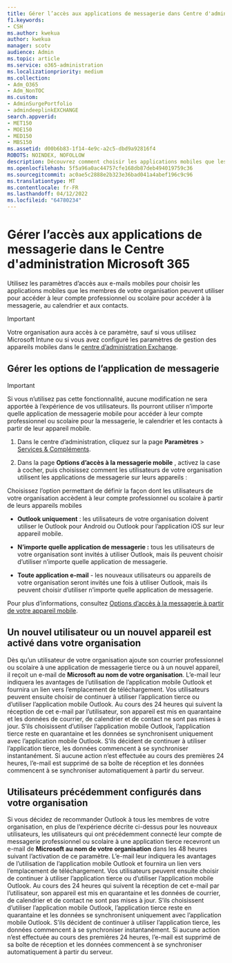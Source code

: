 ```yaml
---
title: Gérer l’accès aux applications de messagerie dans Centre d'administration Microsoft 365
f1.keywords:
- CSH
ms.author: kwekua
author: kwekua
manager: scotv
audience: Admin
ms.topic: article
ms.service: o365-administration
ms.localizationpriority: medium
ms.collection:
- Adm_O365
- Adm_NonTOC
ms.custom:
- AdminSurgePortfolio
- admindeeplinkEXCHANGE
search.appverid:
- MET150
- MOE150
- MED150
- MBS150
ms.assetid: d00b6b83-1f14-4e9c-a2c5-dbd9a92816f4
ROBOTS: NOINDEX, NOFOLLOW
description: Découvrez comment choisir les applications mobiles que les utilisateurs peuvent utiliser pour accéder à la messagerie, au calendrier et aux contacts.
ms.openlocfilehash: 5f5a96a0ac44757cfe168db87deb494019759c36
ms.sourcegitcommit: ac0ae5c2888e2b323e36bad041a4abef196c9c96
ms.translationtype: MT
ms.contentlocale: fr-FR
ms.lasthandoff: 04/12/2022
ms.locfileid: "64780234"
---
```

# <a name="manage-email-app-access-in-the-microsoft-365-admin-center"></a>Gérer l’accès aux applications de messagerie dans le Centre d'administration Microsoft 365

Utilisez les paramètres d’accès aux e-mails mobiles pour choisir les applications mobiles que les membres de votre organisation peuvent utiliser pour accéder à leur compte professionnel ou scolaire pour accéder à la messagerie, au calendrier et aux contacts.
  
> [!IMPORTANT]
> Votre organisation aura accès à ce paramètre, sauf si vous utilisez Microsoft Intune ou si vous avez configuré les paramètres de gestion des appareils mobiles dans le <a href="https://go.microsoft.com/fwlink/p/?linkid=2059104" target="_blank">centre d’administration Exchange</a>.
  
## <a name="manage-email-app-options"></a>Gérer les options de l’application de messagerie

> [!IMPORTANT]
> Si vous n’utilisez pas cette fonctionnalité, aucune modification ne sera apportée à l’expérience de vos utilisateurs. Ils pourront utiliser n’importe quelle application de messagerie mobile pour accéder à leur compte professionnel ou scolaire pour la messagerie, le calendrier et les contacts à partir de leur appareil mobile.

1. Dans le centre d’administration, cliquez sur la page **Paramètres** \> <a href="https://go.microsoft.com/fwlink/p/?linkid=2053743" target="_blank">Services &amp; Compléments</a>.

2. Dans la page **Options d’accès à la messagerie mobile** , activez la case à cocher, puis choisissez comment les utilisateurs de votre organisation utilisent les applications de messagerie sur leurs appareils :
  
Choisissez l’option permettant de définir la façon dont les utilisateurs de votre organisation accèdent à leur compte professionnel ou scolaire à partir de leurs appareils mobiles
  
- **Outlook uniquement** : les utilisateurs de votre organisation doivent utiliser le Outlook pour Android ou Outlook pour l’application iOS sur leur appareil mobile.

- **N’importe quelle application de messagerie :** tous les utilisateurs de votre organisation sont invités à utiliser Outlook, mais ils peuvent choisir d’utiliser n’importe quelle application de messagerie.

- **Toute application e-mail** - les nouveaux utilisateurs ou appareils de votre organisation seront invités une fois à utiliser Outlook, mais ils peuvent choisir d’utiliser n’importe quelle application de messagerie.

Pour plus d’informations, consultez [Options d’accès à la messagerie à partir de votre appareil mobile](access-email-from-a-mobile-device.md).
  
## <a name="new-user-or-device-is-activated-in-your-organization"></a>Un nouvel utilisateur ou un nouvel appareil est activé dans votre organisation

Dès qu’un utilisateur de votre organisation ajoute son courrier professionnel ou scolaire à une application de messagerie tierce ou à un nouvel appareil, il reçoit un e-mail de **Microsoft au nom de votre organisation**. L’e-mail leur indiquera les avantages de l’utilisation de l’application mobile Outlook et fournira un lien vers l’emplacement de téléchargement. Vos utilisateurs peuvent ensuite choisir de continuer à utiliser l’application tierce ou d’utiliser l’application mobile Outlook. Au cours des 24 heures qui suivent la réception de cet e-mail par l’utilisateur, son appareil est mis en quarantaine et les données de courrier, de calendrier et de contact ne sont pas mises à jour. S’ils choisissent d’utiliser l’application mobile Outlook, l’application tierce reste en quarantaine et les données se synchronisent uniquement avec l’application mobile Outlook. S’ils décident de continuer à utiliser l’application tierce, les données commencent à se synchroniser instantanément. Si aucune action n’est effectuée au cours des premières 24 heures, l’e-mail est supprimé de sa boîte de réception et les données commencent à se synchroniser automatiquement à partir du serveur.
  
## <a name="previously-configured-users-in-your-organization"></a>Utilisateurs précédemment configurés dans votre organisation

Si vous décidez de recommander Outlook à tous les membres de votre organisation, en plus de l’expérience décrite ci-dessus pour les nouveaux utilisateurs, les utilisateurs qui ont précédemment connecté leur compte de messagerie professionnel ou scolaire à une application tierce recevront un e-mail de **Microsoft au nom de votre organisation** dans les 48 heures suivant l’activation de ce paramètre. L’e-mail leur indiquera les avantages de l’utilisation de l’application mobile Outlook et fournira un lien vers l’emplacement de téléchargement. Vos utilisateurs peuvent ensuite choisir de continuer à utiliser l’application tierce ou d’utiliser l’application mobile Outlook. Au cours des 24 heures qui suivent la réception de cet e-mail par l’utilisateur, son appareil est mis en quarantaine et les données de courrier, de calendrier et de contact ne sont pas mises à jour. S’ils choisissent d’utiliser l’application mobile Outlook, l’application tierce reste en quarantaine et les données se synchronisent uniquement avec l’application mobile Outlook. S’ils décident de continuer à utiliser l’application tierce, les données commencent à se synchroniser instantanément. Si aucune action n’est effectuée au cours des premières 24 heures, l’e-mail est supprimé de sa boîte de réception et les données commencent à se synchroniser automatiquement à partir du serveur.
